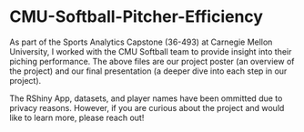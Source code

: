 # CMU-Softball-Pitcher-Efficiency

As part of the Sports Analytics Capstone (36-493) at Carnegie Mellon University, I worked with the CMU Softball team to provide insight into their piching performance. The above files are our project poster (an overview of the project) and our final presentation (a deeper dive into each step in our project). 

The RShiny App, datasets, and player names have been ommitted due to privacy reasons. However, if you are curious about the project and would like to learn more, please reach out!

